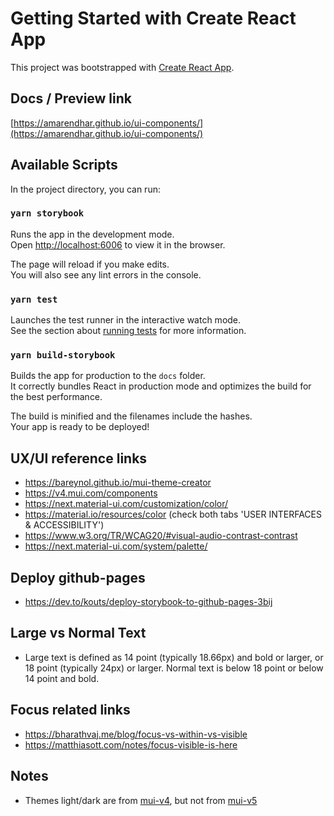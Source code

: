 # Getting Started with Create React App

This project was bootstrapped with [Create React App](https://github.com/facebook/create-react-app).

## Docs / Preview link
[https://amarendhar.github.io/ui-components/](https://amarendhar.github.io/ui-components/)

## Available Scripts

In the project directory, you can run:

### `yarn storybook`

Runs the app in the development mode.\
Open [http://localhost:6006](http://localhost:6006) to view it in the browser.

The page will reload if you make edits.\
You will also see any lint errors in the console.

### `yarn test`

Launches the test runner in the interactive watch mode.\
See the section about [running tests](https://facebook.github.io/create-react-app/docs/running-tests) for more information.

### `yarn build-storybook`

Builds the app for production to the `docs` folder.\
It correctly bundles React in production mode and optimizes the build for the best performance.

The build is minified and the filenames include the hashes.\
Your app is ready to be deployed!

## UX/UI reference links
  - https://bareynol.github.io/mui-theme-creator
  - https://v4.mui.com/components
  - https://next.material-ui.com/customization/color/
  - https://material.io/resources/color (check both tabs 'USER INTERFACES & ACCESSIBILITY')
  - https://www.w3.org/TR/WCAG20/#visual-audio-contrast-contrast
  - https://next.material-ui.com/system/palette/

## Deploy github-pages
  - https://dev.to/kouts/deploy-storybook-to-github-pages-3bij

## Large vs Normal Text
* Large text is defined as 14 point (typically 18.66px) and bold or larger, or 18 point (typically 24px) or larger. Normal text is below 18 point or below 14 point and bold.

## Focus related links
  - https://bharathvaj.me/blog/focus-vs-within-vs-visible
  - https://matthiasott.com/notes/focus-visible-is-here


## Notes
  - Themes light/dark are from [mui-v4](https://v4.mui.com/components), but not from [mui-v5](https://mui.com/components/buttons/)
